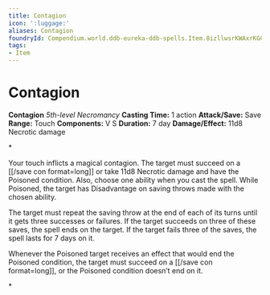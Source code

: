 ```yaml
---
title: Contagion
icon: ':luggage:'
aliases: Contagion
foundryId: Compendium.world.ddb-eureka-ddb-spells.Item.8izllwsrKWAxrKGC
tags:
- Item
---
```


# Contagion

**Contagion**
_5th-level Necromancy_
**Casting Time:** 1 action
**Attack/Save:** Save
**Range:** Touch
**Components:** V S
**Duration:** 7 day
**Damage/Effect:** 11d8 Necrotic damage

*<p>Your touch inflicts a magical contagion. The target must succeed on a [[/save con format=long]] or take 11d8 Necrotic damage and have the Poisoned condition. Also, choose one ability when you cast the spell. While Poisoned, the target has Disadvantage on saving throws made with the chosen ability.

The target must repeat the saving throw at the end of each of its turns until it gets three successes or failures. If the target succeeds on three of these saves, the spell ends on the target. If the target fails three of the saves, the spell lasts for 7 days on it.

Whenever the Poisoned target receives an effect that would end the Poisoned condition, the target must succeed on a [[/save con format=long]], or the Poisoned condition doesn’t end on it.</p>*